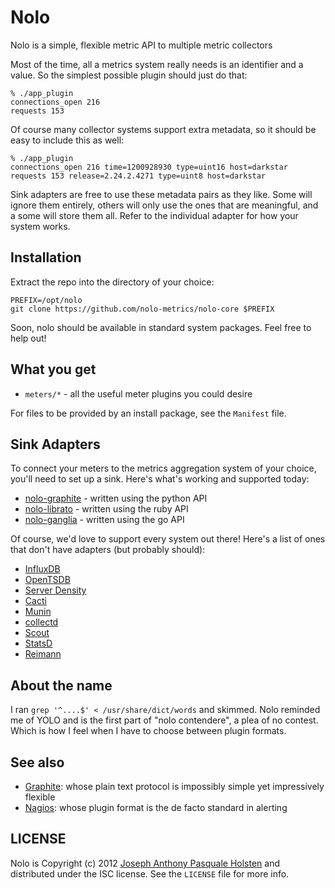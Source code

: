 # Nolo

Nolo is a simple, flexible metric API to multiple metric collectors

Most of the time, all a metrics system really needs is an identifier and a value. So the simplest possible plugin should just do that:

    % ./app_plugin
    connections_open 216
    requests 153

Of course many collector systems support extra metadata, so it should be easy to include this as well:

    % ./app_plugin
    connections_open 216 time=1200928930 type=uint16 host=darkstar
    requests 153 release=2.24.2.4271 type=uint8 host=darkstar

Sink adapters are free to use these metadata pairs as they like. Some will ignore them entirely, others will only use the ones that are meaningful, and a some will store them all. Refer to the individual adapter for how your system works.

## Installation

Extract the repo into the directory of your choice:

    PREFIX=/opt/nolo
    git clone https://github.com/nolo-metrics/nolo-core $PREFIX

Soon, nolo should be available in standard system packages. Feel free
to help out!

## What you get

-   `meters/*` - all the useful meter plugins you could desire

For files to be provided by an install package, see the `Manifest` file.

## Sink Adapters

To connect your meters to the metrics aggregation system of your
choice, you'll need to set up a sink. Here's what's working and
supported today:

-   [nolo-graphite][] - written using the python API
-   [nolo-librato][] - written using the ruby API
-   [nolo-ganglia][] - written using the go API

Of course, we'd love to support every system out there! Here's a list of ones that don't have adapters (but probably should):

-   [InfluxDB](http://influxdb.com/)
-   [OpenTSDB](http://opentsdb.net/)
-   [Server Density](https://www.serverdensity.com/)
-   [Cacti](http://cacti.net/)
-   [Munin](http://munin-monitoring.org/)
-   [collectd](http://collectd.org/)
-   [Scout](https://scoutapp.com/)
-   [StatsD](https://github.com/etsy/statsd)
-   [Reimann](http://riemann.io/)

## About the name

I ran `grep '^....$' < /usr/share/dict/words` and skimmed. Nolo reminded me of YOLO and is the first part of "nolo contendere", a plea of no contest. Which is how I feel when I have to choose between plugin formats.

## See also

-   [Graphite][]: whose plain text protocol is impossibly simple yet impressively flexible
-   [Nagios][]: whose plugin format is the de facto standard in alerting

## LICENSE

Nolo is Copyright (c) 2012 [Joseph Anthony Pasquale Holsten][] and distributed under the ISC license. See the `LICENSE` file for more info.

  [nolo-graphite]: https://github.com/nolo-metrics/nolo-graphite
  [nolo-librato]: https://github.com/nolo-metrics/nolo-librato
  [nolo-ganglia]: https://github.com/nolo-metrics/nolo-ganglia
  [Graphite]: http://graphite.wikidot.com
  [Nagios]: http://www.nagios.org
  [Joseph Anthony Pasquale Holsten]: http://josephholsten.com
